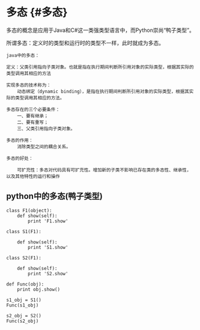 # 多态 {#多态}

多态的概念是应用于Java和C\#这一类强类型语言中，而Python崇尚“鸭子类型”。

所谓多态：定义时的类型和运行时的类型不一样，此时就成为多态。

```
java中的多态：

定义：父类引用指向子类对象。也就是指在执行期间判断所引用对象的实际类型，根据其实际的类型调用其相应的方法

实现多态的技术称为：
    动态绑定（dynamic binding），是指在执行期间判断所引用对象的实际类型，根据其实际的类型调用其相应的方法。

多态存在的三个必要条件：
    一、要有继承；
    二、要有重写；
    三、父类引用指向子类对象。

多态的作用：
    消除类型之间的耦合关系。

多态的好处：

    可扩充性：多态对代码具有可扩充性。增加新的子类不影响已存在类的多态性、继承性，以及其他特性的运行和操作
```

## python中的多态\(鸭子类型\)

```
class F1(object):
    def show(self):
        print 'F1.show'

class S1(F1):

    def show(self):
        print 'S1.show'

class S2(F1):

    def show(self):
        print 'S2.show'

def Func(obj):
    print obj.show()

s1_obj = S1()
Func(s1_obj) 

s2_obj = S2()
Func(s2_obj)
```



